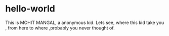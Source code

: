 # hello-world
This is MOHIT MANGAL, a anonymous kid.
Lets see, where this kid take you , from here to where ,probably you never thought of.
